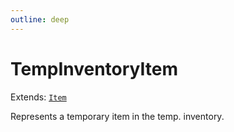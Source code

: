 ```yaml
---
outline: deep
---
```

# TempInventoryItem

Extends: <code><a href="/api/struct/item">Item</a></code>

Represents a temporary item in the temp. inventory.





